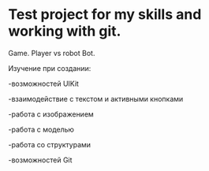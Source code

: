 # Test project for my skills and working with git.

Game. Player vs robot Bot.

Изучение при создании:

-возможностей UIKit

-взаимодействие с текстом и активными кнопками

-работа с изображением

-работа с моделью

-работа со структурами

-возможностей Git

